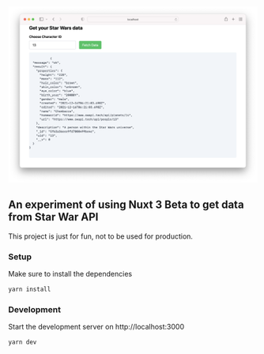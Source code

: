 ![screenshot](screenshot.png)

## An experiment of using Nuxt 3 Beta to get data from Star War API

This project is just for fun, not to be used for production.


### Setup

Make sure to install the dependencies

```bash
yarn install
```

### Development

Start the development server on http://localhost:3000

```bash
yarn dev
```

